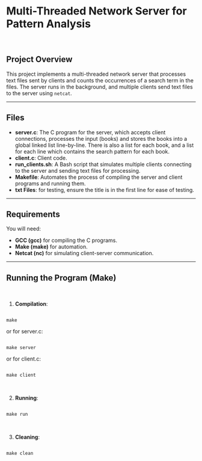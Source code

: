 # Multi-Threaded Network Server for Pattern Analysis

<br> 


## Project Overview
This project implements a multi-threaded network server that processes text files sent by clients and counts the occurrences of a search term in the files. The server runs in the background, and multiple clients send text files to the server using `netcat`.

---

## Files
- **server.c**: The C program for the server, which accepts client connections, processes the input (books) and stores the books into a global linked list line-by-line. There is also a list for each book, and a list for each line which contains the search pattern for each book.
- **client.c**: Client code. 
- **run_clients.sh**: A Bash script that simulates multiple clients connecting to the server and sending text files for processing.
- **Makefile**: Automates the process of compiling the server and client programs and running them.
- **txt Files**: for testing, ensure the title is in the first line for ease of testing. 

---

## Requirements
You will need:
- **GCC (gcc)** for compiling the C programs.
- **Make (make)** for automation.
- **Netcat (nc)** for simulating client-server communication.


---

## Running the Program (Make)

<br>

1. **Compilation**:

``` 

make

``` 

or for server.c:

``` 

make server

``` 

or for client.c: 

``` 

make client

``` 

<br>

2. **Running**:

``` 

make run

``` 

<br>

3. **Cleaning**:

``` 

make clean

``` 
